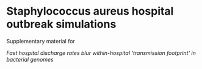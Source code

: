 # Staphylococcus aureus hospital outbreak simulations

Supplementary material for

_Fast hospital discharge rates blur within-hospital 'transmission footprint' in bacterial genomes_

